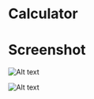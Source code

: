 # Calculator


# Screenshot

![Alt text](https://github.com/mabouzidi/pygi-examples/blob/master/Calculaor/e1.jpg "Screenshot")


![Alt text](https://github.com/mabouzidi/pygi-examples/blob/master/Calculaor/e2.jpg "Screenshot")

